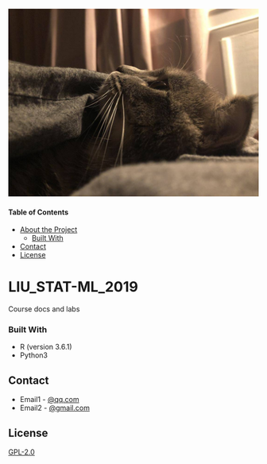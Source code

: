 ![](https://github.com/Darinstu999/LIU_STAT-ML_2019/blob/master/image/me.jpeg)

<!-- TABLE OF CONTENTS -->
#### Table of Contents
* [About the Project](#about-the-project)
  * [Built With](#built-with)
* [Contact](#contact)
* [License](#license)

<!-- ABOUT THE PROJECT -->
# LIU_STAT-ML_2019
Course docs and labs

### Built With
* R (version 3.6.1)
* Python3

<!-- CONTACT -->
## Contact
* Email1 - [@qq.com](843030587@qq.com)
* Email2 - [@gmail.com](darinstu999@gmail.com)

<!-- LICENSE -->
## License
[GPL-2.0](https://choosealicense.com/licenses/gpl-2.0/)
